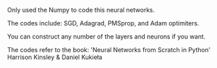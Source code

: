 Only used the Numpy to code this neural networks.

The codes include: SGD, Adagrad, PMSprop, and Adam optimiters.

You can construct any number of the layers and neurons if you want.

The codes refer to the book: 'Neural Networks from Scratch in Python' Harrison Kinsley & Daniel Kukieła

